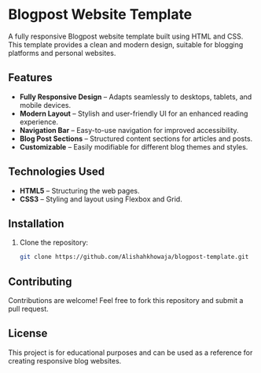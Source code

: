 # Blogpost Website Template

A fully responsive Blogpost website template built using HTML and CSS. This template provides a clean and modern design, suitable for blogging platforms and personal websites.

## Features

- **Fully Responsive Design** – Adapts seamlessly to desktops, tablets, and mobile devices.
- **Modern Layout** – Stylish and user-friendly UI for an enhanced reading experience.
- **Navigation Bar** – Easy-to-use navigation for improved accessibility.
- **Blog Post Sections** – Structured content sections for articles and posts.
- **Customizable** – Easily modifiable for different blog themes and styles.

## Technologies Used

- **HTML5** – Structuring the web pages.
- **CSS3** – Styling and layout using Flexbox and Grid.

## Installation

1. Clone the repository:

   ```bash
   git clone https://github.com/Alishahkhowaja/blogpost-template.git
   ```

## Contributing

Contributions are welcome! Feel free to fork this repository and submit a pull request.

## License

This project is for educational purposes and can be used as a reference for creating responsive blog websites.

